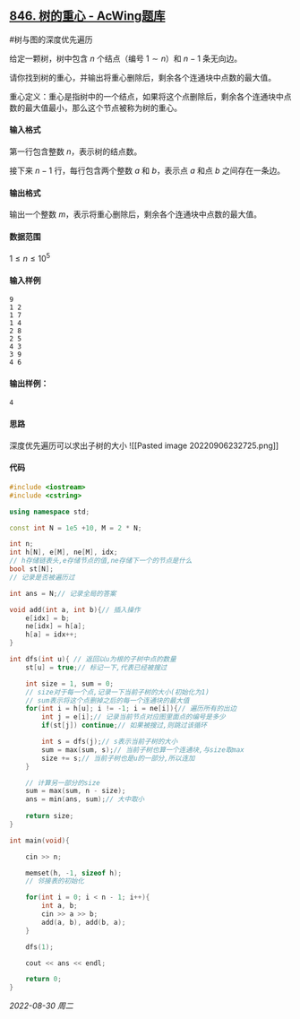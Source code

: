 ## [846. 树的重心 - AcWing题库](https://www.acwing.com/problem/content/848/)

#树与图的深度优先遍历

给定一颗树，树中包含 $n$ 个结点（编号 $1∼n$）和 $n−1$ 条无向边。

请你找到树的重心，并输出将重心删除后，剩余各个连通块中点数的最大值。

重心定义：重心是指树中的一个结点，如果将这个点删除后，剩余各个连通块中点数的最大值最小，那么这个节点被称为树的重心。

#### 输入格式

第一行包含整数 $n$，表示树的结点数。

接下来 $n−1$ 行，每行包含两个整数 $a$ 和 $b$，表示点 $a$ 和点 $b$ 之间存在一条边。

#### 输出格式

输出一个整数 $m$，表示将重心删除后，剩余各个连通块中点数的最大值。

#### 数据范围

$1≤n≤10^5$

#### 输入样例

```
9
1 2
1 7
1 4
2 8
2 5
4 3
3 9
4 6
```

#### 输出样例：

```
4
```

#### 思路

深度优先遍历可以求出子树的大小 
![[Pasted image 20220906232725.png]]

#### 代码

```cpp
#include <iostream>
#include <cstring>

using namespace std;

const int N = 1e5 +10, M = 2 * N;

int n;
int h[N], e[M], ne[M], idx;
// h存储链表头,e存储节点的值,ne存储下一个的节点是什么
bool st[N];
// 记录是否被遍历过

int ans = N;// 记录全局的答案

void add(int a, int b){// 插入操作
    e[idx] = b;
    ne[idx] = h[a];
    h[a] = idx++;
}

int dfs(int u){ // 返回以u为根的子树中点的数量
    st[u] = true;// 标记一下,代表已经被搜过

    int size = 1, sum = 0;
    // size对于每一个点,记录一下当前子树的大小(初始化为1)
    // sum表示将这个点删掉之后的每一个连通块的最大值
    for(int i = h[u]; i != -1; i = ne[i]){// 遍历所有的出边
        int j = e[i];// 记录当前节点对应图里面点的编号是多少
        if(st[j]) continue;// 如果被搜过,则跳过该循环

        int s = dfs(j);// s表示当前子树的大小
        sum = max(sum, s);// 当前子树也算一个连通块,与size取max
        size += s;// 当前子树也是u的一部分,所以连加
    }

    // 计算另一部分的size
    sum = max(sum, n - size);
    ans = min(ans, sum);// 大中取小
    
    return size;
}

int main(void){

    cin >> n;

    memset(h, -1, sizeof h);
    // 邻接表的初始化

    for(int i = 0; i < n - 1; i++){
        int a, b;
        cin >> a >> b;
        add(a, b), add(b, a);
    }

    dfs(1);

    cout << ans << endl;

    return 0;
}
```




*2022-08-30 周二*